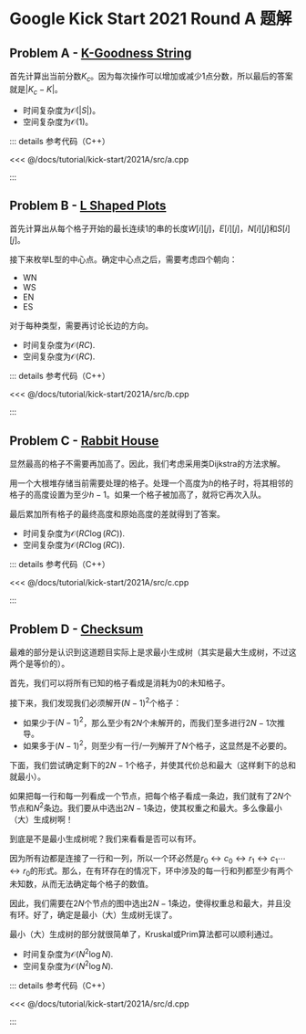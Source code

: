 # Google Kick Start 2021 Round A 题解

## Problem A - [K-Goodness String](https://codingcompetitions.withgoogle.com/kickstart/round/0000000000436140/000000000068cca3)

首先计算出当前分数$K_c$。因为每次操作可以增加或减少$1$点分数，所以最后的答案就是$|K_c-K|$。

- 时间复杂度为$\mathcal{O}(|S|)$。
- 空间复杂度为$\mathcal{O}(1)$。

::: details 参考代码（C++）

<<< @/docs/tutorial/kick-start/2021A/src/a.cpp

:::

## Problem B - [L Shaped Plots](https://codingcompetitions.withgoogle.com/kickstart/round/0000000000436140/000000000068c509)

首先计算出从每个格子开始的最长连续$1$的串的长度$W[i][j]$，$E[i][j]$，$N[i][j]$和$S[i][j]$。

接下来枚举L型的中心点。确定中心点之后，需要考虑四个朝向：

- WN
- WS
- EN
- ES

对于每种类型，需要再讨论长边的方向。

- 时间复杂度为$\mathcal{O}(RC)$.
- 空间复杂度为$\mathcal{O}(RC)$.

::: details 参考代码（C++）

<<< @/docs/tutorial/kick-start/2021A/src/b.cpp

:::

## Problem C - [Rabbit House](https://codingcompetitions.withgoogle.com/kickstart/round/0000000000436140/000000000068cb14)

显然最高的格子不需要再加高了。因此，我们考虑采用类Dijkstra的方法求解。

用一个大根堆存储当前需要处理的格子。处理一个高度为$h$的格子时，将其相邻的格子的高度设置为至少$h-1$。如果一个格子被加高了，就将它再次入队。

最后累加所有格子的最终高度和原始高度的差就得到了答案。

- 时间复杂度为$\mathcal{O}(RC\log(RC))$.
- 空间复杂度为$\mathcal{O}(RC\log(RC))$.

::: details 参考代码（C++）

<<< @/docs/tutorial/kick-start/2021A/src/c.cpp

:::

## Problem D - [Checksum](https://codingcompetitions.withgoogle.com/kickstart/round/0000000000436140/000000000068c2c3)

最难的部分是认识到这道题目实际上是求最小生成树（其实是最大生成树，不过这两个是等价的）。

首先，我们可以将所有已知的格子看成是消耗为$0$的未知格子。

接下来，我们发现我们必须解开$(N-1)^2$个格子：

- 如果少于$(N-1)^2$，那么至少有$2N$个未解开的，而我们至多进行$2N-1$次推导。
- 如果多于$(N-1)^2$，则至少有一行/一列解开了$N$个格子，这显然是不必要的。

下面，我们尝试确定剩下的$2N-1$个格子，并使其代价总和最大（这样剩下的总和就最小）。

如果把每一行和每一列看成一个节点，把每个格子看成一条边，我们就有了$2N$个节点和$N^2$条边。我们要从中选出$2N-1$条边，使其权重之和最大。多么像最小（大）生成树啊！

到底是不是最小生成树呢？我们来看看是否可以有环。

因为所有边都是连接了一行和一列，所以一个环必然是$r_0\leftrightarrow c_0\leftrightarrow r_1\leftrightarrow c_1\cdots\leftrightarrow r_0$的形式。那么，在有环存在的情况下，环中涉及的每一行和列都至少有两个未知数，从而无法确定每个格子的数值。

因此，我们需要在$2N$个节点的图中选出$2N-1$条边，使得权重总和最大，并且没有环。好了，确定是最小（大）生成树无误了。

最小（大）生成树的部分就很简单了，Kruskal或Prim算法都可以顺利通过。

- 时间复杂度为$\mathcal{O}(N^2\log N)$.
- 空间复杂度为$\mathcal{O}(N^2\log N)$.
 
::: details 参考代码（C++）

<<< @/docs/tutorial/kick-start/2021A/src/d.cpp

:::

<Utterances />
